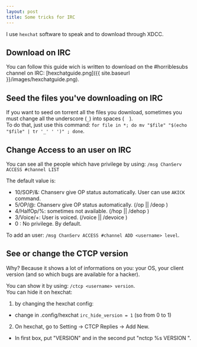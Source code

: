 ```yaml
---
layout: post
title: Some tricks for IRC
---
```

I use ```hexchat``` software to speak and to download through XDCC.

## Download on IRC

You can follow this guide wich is written to download on the #horriblesubs channel on IRC: [hexchatguide.png]({{ site.baseurl }}/images/hexchatguide.png).

## Seed the files you've downloading on IRC

If you want to seed on torrent all the files you download, sometimes you must change all the underscore (```_```) into spaces (```  ```).
<br>To do that, just use this command: ```for file in *; do mv "$file" "$(echo "$file" | tr '_' ' ')" ; done```.

## Change Access to an user on IRC

You can see all the people which have privilege by using: ```/msg ChanServ ACCESS #channel LIST```

The default value is:

  * 10/SOP/&: Chanserv give OP status automatically. User can use ```AKICK``` command.
  * 5/OP/@: Chanserv give OP status automatically. (/op <username> || /deop <username>)
  * 4/HalfOp/%: sometimes not available. (/hop <username> || /dehop <username>)
  * 3/Voice/+: User is voiced. (/voice <username> || /devoice <username>)
  * 0 : No privilege. By default.

To add an user: ```/msg ChanServ ACCESS #channel ADD <username> level```.

## See or change the CTCP version

Why? Because it shows a lot of informations on you: your OS, your client version (and so which bugs are available for a hacker).

You can show it by using: ```/ctcp <username> version```.<br>
You can hide it on hexchat:

 1. by changing the hexchat config:
   * change in .config/hexchat ```irc_hide_version = 1``` (so from 0 to 1)
 2. On hexchat, go to Setting → CTCP Replies → Add New.
   * In first box, put "VERSION" and in the second put "nctcp %s VERSION <what you want>".
